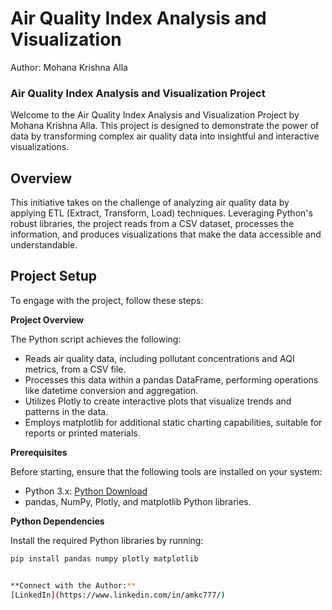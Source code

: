 # Air Quality Index Analysis and Visualization

Author: Mohana Krishna Alla

### Air Quality Index Analysis and Visualization Project

Welcome to the Air Quality Index Analysis and Visualization Project by Mohana Krishna Alla. This project is designed to demonstrate the power of data by transforming complex air quality data into insightful and interactive visualizations.

## Overview

This initiative takes on the challenge of analyzing air quality data by applying ETL (Extract, Transform, Load) techniques. Leveraging Python's robust libraries, the project reads from a CSV dataset, processes the information, and produces visualizations that make the data accessible and understandable.

## Project Setup

To engage with the project, follow these steps:

**Project Overview**

The Python script achieves the following:

- Reads air quality data, including pollutant concentrations and AQI metrics, from a CSV file.
- Processes this data within a pandas DataFrame, performing operations like datetime conversion and aggregation.
- Utilizes Plotly to create interactive plots that visualize trends and patterns in the data.
- Employs matplotlib for additional static charting capabilities, suitable for reports or printed materials.

**Prerequisites**

Before starting, ensure that the following tools are installed on your system:

- Python 3.x: [Python Download](https://www.python.org/downloads/)
- pandas, NumPy, Plotly, and matplotlib Python libraries.

**Python Dependencies**

Install the required Python libraries by running:

```bash
pip install pandas numpy plotly matplotlib


**Connect with the Author:**
[LinkedIn](https://www.linkedin.com/in/amkc777/)
